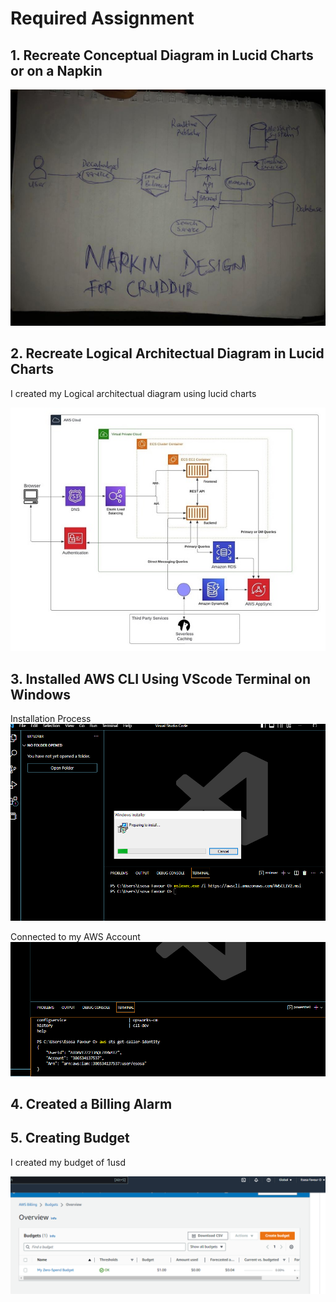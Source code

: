# Required Assignment

## 1. Recreate Conceptual Diagram in Lucid Charts or on a Napkin

![Proof of Napkin Design](assets/Cruddur%20Napkin%20Design.jpg)


## 2. Recreate Logical Architectual Diagram in Lucid Charts

I created my Logical architectual diagram using lucid charts 

![Proof of Logical diagram](assets/Logical%20Architecture%20-%20Logical%20Design%202.jpeg)


## 3. Installed AWS CLI Using VScode Terminal on Windows

Installation Process
![Proof of Installation](assets/Installing%20AWS%20CLI%20Using%20VScode%20Terminal.png)

Connected to my AWS Account
![Prrof of Configuration](assets/AWS%20CLI%20Installed%20and%20working.png)


## 4. Created a Billing Alarm


## 5. Creating Budget

I created my budget of 1usd

![See Proof Here](assets/AWS%20Budgets.png)
